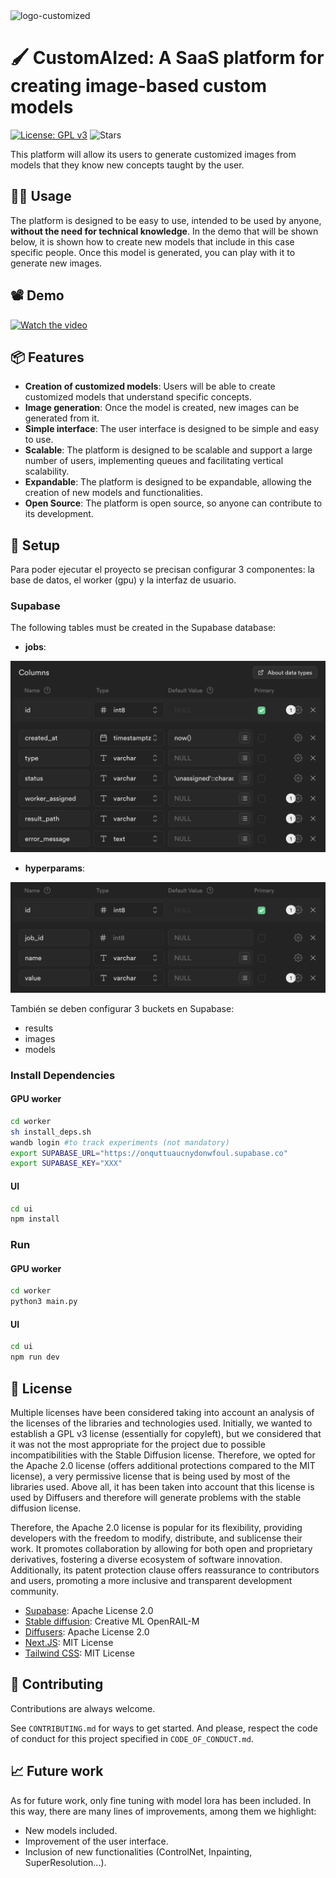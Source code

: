<img width="1146" alt="logo-customized" src="https://github.com/pguijas/customaized/assets/53833717/2adf1b48-2a40-4ce8-a0b7-d24496b9b9cc">



# 🖌️ CustomAIzed: A SaaS platform for creating image-based custom models


[![License: GPL v3](https://img.shields.io/badge/License-GPLv3-blue.svg)](https://www.gnu.org/licenses/gpl-3.0)
![Stars](https://img.shields.io/github/stars/pguijas/customaized?color=green&label=Stars)

This platform will allow its users to generate customized images from models that they know new concepts taught by the user.

## 🫳🏼 Usage

The platform is designed to be easy to use, intended to be used by anyone, **without the need for technical knowledge**. In the demo that will be shown below, it is shown how to create new models that include in this case specific people. Once this model is generated, you can play with it to generate new images.


## 📽️ Demo

[![Watch the video](https://img.youtube.com/vi/XX)](https://youtu.be/XX)

## 📦 Features

- **Creation of customized models**: Users will be able to create customized models that understand specific concepts.
- **Image generation**: Once the model is created, new images can be generated from it.
- **Simple interface**: The user interface is designed to be simple and easy to use.
- **Scalable**: The platform is designed to be scalable and support a large number of users, implementing queues and facilitating vertical scalability.
- **Expandable**: The platform is designed to be expandable, allowing the creation of new models and functionalities.
- **Open Source**: The platform is open source, so anyone can contribute to its development.

## 🔧 Setup

Para poder ejecutar el proyecto se precisan configurar 3 componentes: la base de datos, el worker (gpu) y la interfaz de usuario.

### Supabase

The following tables must be created in the Supabase database:

- **jobs**:

[![jobs](resources/jobs.png)]()

- **hyperparams**:

[![hyperparams](resources/hyperparams.png)]()

También se deben configurar 3 buckets en Supabase:
- results
- images
- models


### Install Dependencies

#### GPU worker

```bash
cd worker
sh install_deps.sh
wandb login #to track experiments (not mandatory)
export SUPABASE_URL="https://onquttuaucnydonwfoul.supabase.co"
export SUPABASE_KEY="XXX"
```

#### UI
    
```bash
cd ui
npm install
```

### Run

#### GPU worker

```bash
cd worker
python3 main.py
```

#### UI
    
```bash
cd ui
npm run dev
```

## 📜 License

Multiple licenses have been considered taking into account an analysis of the licenses of the libraries and technologies used. Initially, we wanted to establish a GPL v3 license (essentially for copyleft), but we considered that it was not the most appropriate for the project due to possible incompatibilities with the Stable Diffusion license. Therefore, we opted for the Apache 2.0 license (offers additional protections compared to the MIT license), a very permissive license that is being used by most of the libraries used. Above all, it has been taken into account that this license is used by Diffusers and therefore will generate problems with the stable diffusion license.

Therefore, the Apache 2.0 license is popular for its flexibility, providing developers with the freedom to modify, distribute, and sublicense their work. It promotes collaboration by allowing for both open and proprietary derivatives, fostering a diverse ecosystem of software innovation. Additionally, its patent protection clause offers reassurance to contributors and users, promoting a more inclusive and transparent development community.


- [Supabase](https://github.com/supabase/supabase/blob/master/LICENSE): Apache License 2.0
- [Stable diffusion](https://github.com/CompVis/stable-diffusion/blob/main/LICENSE): Creative ML OpenRAIL-M
- [Diffusers](https://github.com/huggingface/diffusers/blob/main/LICENSE): Apache License 2.0
- [Next.JS](https://github.com/vercel/next.js/blob/canary/license.md): MIT License
- [Tailwind CSS](https://github.com/tailwindlabs/tailwindcss/blob/master/LICENSE): MIT License


## 👫 Contributing
Contributions are always welcome.

See `CONTRIBUTING.md` for ways to get started. And please, respect the code of conduct for this project specified in `CODE_OF_CONDUCT.md`.

## 📈 Future work

As for future work, only fine tuning with model lora has been included. In this way, there are many lines of improvements, among them we highlight:
- New models included.
- Improvement of the user interface.
- Inclusion of new functionalities (ControlNet, Inpainting, SuperResolution...).


